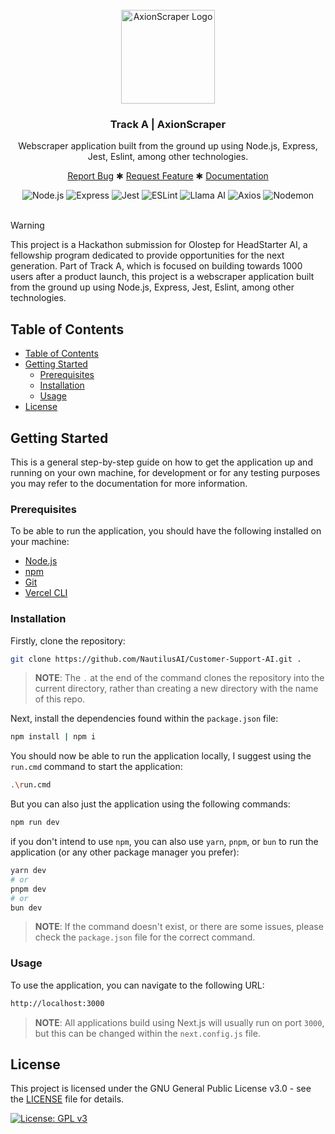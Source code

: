 <br />
<div align="center">
  <a href="#">
    <img src="./public/axion-scraper-logo.ong" alt="AxionScraper Logo" height="150">
  </a>

<h3 align="center">
    Track A | AxionScraper
</h3>
  <p align="center">
    Webscraper application built from the ground up using Node.js, Express, Jest, Eslint, among other technologies.
    <br />
    <div align="center">
        <a href="#">Report Bug</a>
        ✱
        <a href="#">Request Feature</a>
        ✱
        <a href="#">Documentation</a>
    </div>
  </p>
</div>

<div align="center">
    <img src="https://img.shields.io/badge/-Node.js-%23339933?style=for-the-badge&logo=node.js&logoColor=white" alt="Node.js">
    <img src="https://img.shields.io/badge/-Express-%23000000?style=for-the-badge&logo=express&logoColor=white" alt="Express">
    <img src="https://img.shields.io/badge/-Jest-%23C21325?style=for-the-badge&logo=jest&logoColor=white" alt="Jest">
    <img src="https://img.shields.io/badge/-ESLint-%234B32C3?style=for-the-badge&logo=eslint&logoColor=white" alt="ESLint">
    <img src="https://img.shields.io/badge/-Llama%20AI-%23FFA500?style=for-the-badge&logo=ai&logoColor=white" alt="Llama AI">
    <img src="https://img.shields.io/badge/-Axios-%234B32C3?style=for-the-badge&logo=axios&logoColor=white" alt="Axios">
    <img src="https://img.shields.io/badge/-Nodemon-%23339933?style=for-the-badge&logo=nodemon&logoColor=white" alt="Nodemon">
</div>
<br>

> [!WARNING] 
> This project is a Hackathon submission for Olostep for HeadStarter AI, a fellowship program dedicated to provide opportunities for the next generation. Part of Track A, which is focused on building towards 1000 users after a product launch, this project is a webscraper application built from the ground up using Node.js, Express, Jest, Eslint, among other technologies.

## Table of Contents

- [Table of Contents](#table-of-contents)
- [Getting Started](#getting-started)
  - [Prerequisites](#prerequisites)
  - [Installation](#installation)
  - [Usage](#usage)
- [License](#license)

## Getting Started

This is a general step-by-step guide on how to get the application up and running on your own machine, for development or for any testing purposes you may refer to the documentation for more information.

### Prerequisites

To be able to run the application, you should have the following installed on your machine:
- [Node.js](https://nodejs.org/en/)
- [npm](https://www.npmjs.com/)
- [Git](https://git-scm.com/)
- [Vercel CLI](https://vercel.com/download)

### Installation

Firstly, clone the repository:
```bash
git clone https://github.com/NautilusAI/Customer-Support-AI.git .
```

> **NOTE**: The `.` at the end of the command clones the repository into the current directory, rather than creating a new directory with the name of this repo.

Next, install the dependencies found within the `package.json` file:
```bash
npm install | npm i
```

You should now be able to run the application locally, I suggest using the `run.cmd` command to start the application:
```bash
.\run.cmd
```

But you can also just the application using the following commands:
```bash
npm run dev
```

if you don't intend to use `npm`, you can also use `yarn`, `pnpm`, or `bun` to run the application (or any other package manager you prefer):

```bash
yarn dev
# or
pnpm dev
# or
bun dev
```
> **NOTE**: If the command doesn't exist, or there are some issues, please check the `package.json` file for the correct command.

### Usage

To use the application, you can navigate to the following URL:
```bash
http://localhost:3000
```

> **NOTE**: All applications build using Next.js will usually run on port `3000`, but this can be changed within the `next.config.js` file. 

## License

This project is licensed under the GNU General Public License v3.0 - see the [LICENSE](LICENSE) file for details.

[![License: GPL v3](https://img.shields.io/badge/License-GPLv3-blue.svg)](https://www.gnu.org/licenses/gpl-3.0)